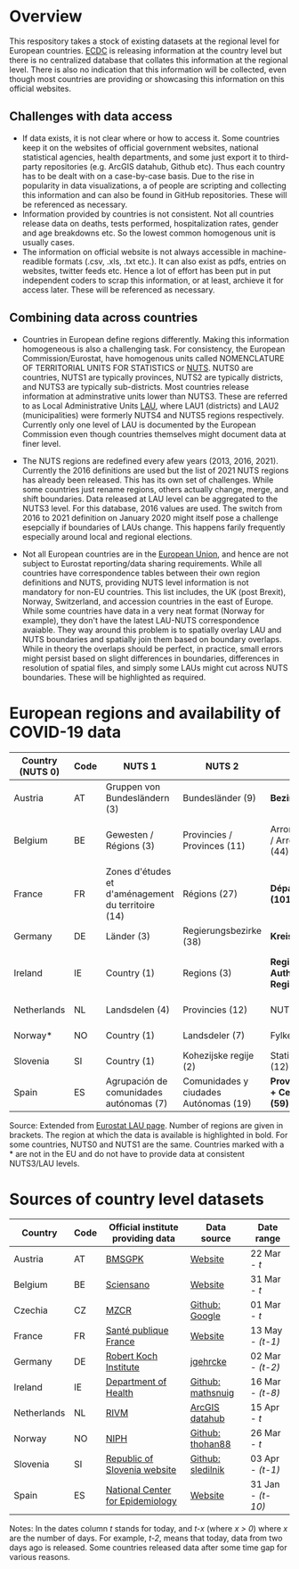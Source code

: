 # Overview
This respository takes a stock of existing datasets at the regional level for European countries. [ECDC](https://www.ecdc.europa.eu/) is releasing information at the country level but there is no centralized database that collates this information at the regional level. There is also no indication that this information will be collected, even though most countries are providing or showcasing this information on this official websites. 

## Challenges with data access


* If data exists, it is not clear where or how to access it. Some countries keep it on the websites of official government websites, national statistical agencies, health departments, and some just export it to third-party repositories (e.g. ArcGIS datahub, Github etc). Thus each country has to be dealt with on a case-by-case basis. Due to the rise in popularity in data visualizations, a of people are scripting and collecting this information and can also be found in GitHub repositories. These will be referenced as necessary.
* Information provided by countries is not consistent. Not all countries release data on deaths, tests performed, hospitalization rates, gender and age breakdowns etc. So the lowest common homogenous unit is usually cases.
* The information on official website is not always accessible in machine-readible formats (.csv, .xls, .txt etc.). It can also exist as pdfs, entries on websites, twitter feeds etc. Hence a lot of effort has been put in put independent coders to scrap this information, or at least, archieve it for access later. These will be referenced as necessary.


## Combining data across countries

* Countries in European define regions differently. Making this information homogeneous is also a challenging task. For consistency, the European Commission/Eurostat, have homogenous units called NOMENCLATURE OF TERRITORIAL UNITS FOR STATISTICS or [NUTS](https://ec.europa.eu/eurostat/web/nuts/background). NUTS0 are countries, NUTS1 are typically provinces, NUTS2 are typically districts, and NUTS3 are typically sub-districts. Most countries release information at adminstrative units lower than NUTS3. These are referred to as Local Administrative Units [LAU](https://ec.europa.eu/eurostat/web/nuts/local-administrative-units), where LAU1 (districts) and LAU2 (municipalities) were formerly NUTS4 and NUTS5 regions respectively. Currently only one level of LAU is documented by the European Commission even though countries themselves might document data at finer level.

* The NUTS regions are redefined every afew years (2013, 2016, 2021). Currently the 2016 definitions are used but the list of 2021 NUTS regions has already been released. This has its own set of challenges. While some countries just rename regions, others actually change, merge, and shift boundaries. Data released at LAU level can be aggregated to the NUTS3 level. For this database, 2016 values are used. The switch from 2016 to 2021 definition on January 2020 might itself pose a challenge esepcially if boundaries of LAUs change. This happens farily frequently especially around local and regional elections.

* Not all European countries are in the [European Union](https://europa.eu/european-union/about-eu/countries_en), and hence are not subject to Eurostat reporting/data sharing requirements. While all countries have correspondence tables between their own region definitions and NUTS, providing NUTS level information is not mandatory for non-EU countries. This list includes, the UK (post Brexit), Norway, Switzerland, and accession countries in the east of Europe. While some countries have data in a very neat format (Norway for example), they don't have the latest LAU-NUTS correspondence avaiable. They way around this problem is to spatially overlay LAU and NUTS boundaries and spatially join them based on boundary overlaps. While in theory the overlaps should be perfect, in practice, small errors might persist based on slight differences in boundaries, differences in resolution of spatial files, and simply some LAUs might cut across NUTS boundaries. These will be highlighted as required.


# European regions and availability of COVID-19 data

| Country (NUTS 0) | Code | NUTS 1 | NUTS 2 | NUTS 3 | LAU | 
| --- | --- | --- | --- | --- | --- | 
| Austria | AT  | Gruppen von Bundesländern (3) | Bundesländer (9) | **Bezirke (35)** | Gemeniden (2096) | 
| Belgium | BE  | Gewesten / Régions (3) | Provincies / Provinces (11) | Arrondissementen / Arrondissements (44) | **Gemeenten / Communes (581)** | 
| France | FR  | Zones d'études et d'aménagement du territoire (14) | Régions (27) | **Départements (101)** | Communes (34970) | 
| Germany | DE  | Länder (3) | Regierungsbezirke (38) | **Kreise (401)** | Gemeniden (11087) | 
| Ireland | IE  | Country (1) | Regions (3) | **Regional Authority Regions (8)** | Local Election Areas (166) | 
| Netherlands | NL  | Landsdelen (4) | Provincies (12) | NUTS3 (40) | **Gemeenten (355)** | 
| Norway* | NO  | Country (1) | Landsdeler (7) | Fylker (18) | **Kommuner (356)** | 
| Slovenia | SI  | Country (1) | Kohezijske regije (2) | Statistične regije (12) | **Občine (212)** | 
| Spain | ES  | Agrupación de comunidades autónomas (7) | Comunidades y ciudades Autónomas (19) | **Provincias + islas + Ceuta, Melilla (59)** | Municipios (8131) | 

Source: Extended from [Eurostat LAU page](https://ec.europa.eu/eurostat/web/nuts/national-structures). Number of regions are given in brackets. The region at which the data is available is highlighted in bold. For some countries, NUTS0 and NUTS1 are the same. Countries marked with a * are not in the EU and do not have to provide data at consistent NUTS3/LAU levels.

# Sources of country level datasets


| Country | Code  | Official institute providing data | Data source | Date range  | 
| --- |  --- |  --- |  --- |  --- | 
| Austria | AT  | [BMSGPK](https://www.sozialministerium.at/)  | [Website](https://info.gesundheitsministerium.at/)  | 22 Mar - *t*  | 
| Belgium | BE  | [Sciensano](https://epistat.wiv-isp.be/covid/)  | [Website](https://epistat.sciensano.be/data)  | 31 Mar - *t*  | 
| Czechia | CZ  | [MZCR](https://onemocneni-aktualne.mzcr.cz/covid-19)  | [Github: Google](https://github.com/GoogleCloudPlatform/covid-19-open-data#sources-of-data)  | 01 Mar - *t*  | 
| France | FR | [Santé publique France](https://www.data.gouv.fr/fr/organizations/sante-publique-france/)  | [Website](https://www.data.gouv.fr/fr/datasets/donnees-relatives-aux-resultats-des-tests-virologiques-covid-19/)  |  13 May - *(t-1)*  |
| Germany | DE | [Robert Koch Institute](https://www.rki.de/EN/Home/homepage.html)  | [jgehrcke](https://github.com/jgehrcke/covid-19-germany-gae)  |  02 Mar - *(t-2)*  | 
| Ireland | IE | [Department of Health](https://www.gov.ie/en/organisation/department-of-health/)  | [Github: mathsnuig](https://github.com/mathsnuig/coronaviz)  |  16 Mar - *(t-8)*  | 
| Netherlands | NL | [RIVM](https://www.rivm.nl/en) | [ArcGIS datahub](https://nlcovid-19-esrinl-content.hub.arcgis.com/)   |  15 Apr - *t*  | 
| Norway | NO | [NIPH](https://www.fhi.no/en/id/infectious-diseases/coronavirus/) | [Github: thohan88](https://github.com/thohan88/covid19-nor-data)   |  26 Mar - *t*  | 
| Slovenia | SI | [Republic of Slovenia website](https://www.gov.si/en/topics/coronavirus-disease-covid-19/)  | [Github: sledilnik](https://github.com/sledilnik/data)  |  03 Apr - *(t-1)*  |
| Spain | ES | [National Center for Epidemiology](https://cnecovid.isciii.es/)  | [Website](https://cnecovid.isciii.es/covid19/)  |  31 Jan - *(t-10)*  |

Notes: In the dates column *t* stands for today, and *t-x* (where *x > 0*) where *x* are the number of days. For example, *t-2*, means that today, data from two days ago is released. Some countries released data after some time gap for various reasons.
